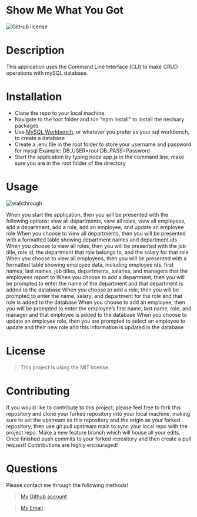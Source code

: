 # Show Me What You Got

      
![GitHub license](https://img.shields.io/static/v1?label=License&message=MIT&color=blue&style=for-the-badge)

# Description
This application uses the Command Line Interface (CLI) to make CRUD operations with mySQL database.

# Installation 
- Clone the repo to your local machine.
- Navigate to the root folder and run "npm install" to install the necisary packages
- Use [MySQL Workbench](https://www.mysql.com/products/workbench/), or whatever you prefer as your sql workbench, to create a database 
- Create a .env file in the root folder to store your username and password for mysql Example: DB_USER=root  DB_PASS=Password
- Start the application by typing node app.js in the command line, make sure you are in the root folder of the directory

# Usage

![walkthrough](./images/show-me-what-you-got-walkthrough.gif) 

When you start the application, then you will be presented with the following options: view all departments, view all roles, view all employees, add a department, add a role, add an employee, and update an employee role
When you choose to view all departments, then you will be presented with a formatted table showing department names and department ids
When you choose to view all roles, then you will be presented with the job title, role id, the department that role belongs to, and the salary for that role
When you choose to view all employees, then you will be presented with a formatted table showing employee data, including employee ids, first names, last names, job titles, departments, salaries, and managers that the employees report to
When you choose to add a department, then you will be prompted to enter the name of the department and that department is added to the database
When you choose to add a role, then you will be prompted to enter the name, salary, and department for the role and that role is added to the database
When you choose to add an employee, then you will be prompted to enter the employee’s first name, last name, role, and manager and that employee is added to the database
When you choose to update an employee role, then you are prompted to select an employee to update and their new role and this information is updated in the database 

# License

> This project is using the MIT license.

# Contributing

If you would like to contribute to this project, please feel free to fork this repository and clone your forked repository into your local machine, making sure to set the upstream as this repository and the origin as your forked repository, then use git pull upstream main to sync your local repo with the project repo. Make a new feature branch which will house all your edits. Once finished push commits to your forked repository and then create a pull request! Contributions are highly encouraged!


# Questions
Please contact me through the following methods!

> [My Github account](https://github.com/dylanshoemaker)

> <a href="mailto:me@dylanshoemaker.com">My Email</a> 

